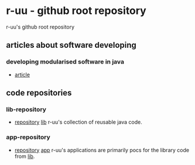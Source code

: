 # r-uu - github root repository
r-uu's github root repository

## articles about software developing

### developing modularised software in java
- [article](https://github.com/r-uu/r-uu/blob/main/doc/developing%20modularised%20software%20in%20java.md)

## code repositories

### lib-repository
- [repository](https://github.com/r-uu/r-uu.lib) [lib](../r-uu.lib/readme.md)
r-uu's collection of reusable java code.
### app-repository
- [repository](https://github.com/r-uu/r-uu.app) [app](../r-uu.app/readme.md)
r-uu's applications are primarily pocs for the library code from [lib](https://github.com/r-uu/r-uu.lib).
